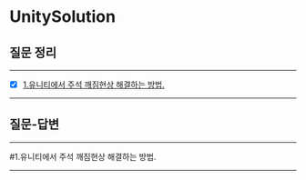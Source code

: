 # UnitySolution
## 질문 정리
*****
- [x] [1.유니티에서 주석 깨짐현상 해결하는 방법.](#1.유니티에서-주석-깨짐현상-해결하는-방법.)
*****
## 질문-답변
*****
#1.유니티에서 주석 깨짐현상 해결하는 방법.
> 
*****
